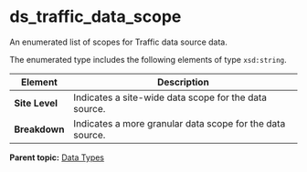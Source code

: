 # ds\_traffic\_data\_scope

An enumerated list of scopes for Traffic data source data.

The enumerated type includes the following elements of type `xsd:string`.

|Element|Description|
|-------|-----------|
|**Site Level** | Indicates a site-wide data scope for the data source. |
|**Breakdown** | Indicates a more granular data scope for the data source. |

**Parent topic:** [Data Types](../data_types/c_data_types.md)

